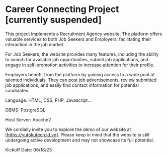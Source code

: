 # Career Connecting Project [currently suspended]

This project implements a Recruitment Agency website. The platform offers valuable services to both Job Seekers and Employers, facilitating their interaction in the job market.

For Job Seekers, the website provides many features, including the ability to search for available job opportunities, submit job applications, and engage in self-promotion activities to increase attention for their profile.

Employers benefit from the platform by gaining access to a wide pool of talented individuals. They can post job advertisements, review submitted job applications, and easily find contact information for potential candidates.

Language: HTML, CSS, PHP, Javascript...

DBMS: PostgreSQL

Host Server: Apache2

We cordially invite you to explore the demo of our website at [https://yutokutech.id.vn]. Please keep in mind that the website is still undergoing active development and may not showcase its full potential.

Kickoff Date: 06/18/23
